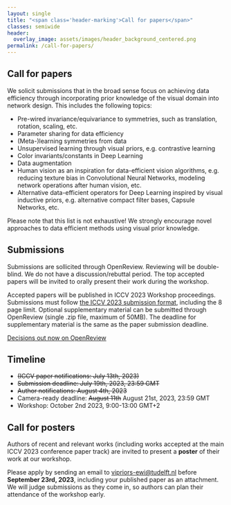 ```yaml
---
layout: single
title: "<span class='header-marking'>Call for papers</span>"
classes: semiwide
header:
  overlay_image: assets/images/header_background_centered.png
permalink: /call-for-papers/
---
```


## Call for papers

We solicit submissions that in the broad sense focus on achieving data efficiency through incorporating prior knowledge of the visual domain into network design. This includes the following topics:

- Pre-wired invariance/equivariance to symmetries, such as translation, rotation, scaling, etc.
- Parameter sharing for data efficiency
- (Meta-)learning symmetries from data
- Unsupervised learning through visual priors, e.g. contrastive learning
- Color invariants/constants in Deep Learning
- Data augmentation
- Human vision as an inspiration for data-efficient vision algorithms, e.g. reducing texture bias in Convolutional Neural Networks, modeling network operations after human vision, etc.
- Alternative data-efficient operators for Deep Learning inspired by visual inductive priors, e.g. alternative compact filter bases, Capsule Networks, etc.

Please note that this list is not exhaustive! We strongly encourage novel approaches to data efficient methods using visual prior knowledge.

## Submissions

Submissions are sollicited through OpenReview. Reviewing will be double-blind. We do not have a discussion/rebuttal period. The top accepted papers will be invited to orally present their work during the workshop.

Accepted papers will be published in ICCV 2023 Workshop proceedings. Submissions must follow [the ICCV 2023 submission format](https://iccv2023.thecvf.com/submission.guidelines-361600-2-20-16.php), including the 8 page limit. Optional supplementary material can be submitted through OpenReview (single .zip file, maximum of 50MB). The deadline for supplementary material is the same as the paper submission deadline.

<!-- <a class='btn btn--large btn--disabled' href=''>OpenReview TBA</a> -->

<a class='btn btn--large btn--primary' href='https://openreview.net/group?id=thecvf.com/ICCV/2023/Workshop/VIPriors'>Decisions out now on OpenReview</a>

## Timeline

- ~~(ICCV paper notifications: July 13th, 2023)~~
- ~~Submission deadline: July 19th, 2023, 23:59 GMT~~
- ~~Author notifications: August 4th, 2023~~
- Camera-ready deadline: ~~August 11th~~ August 21st, 2023, 23:59 GMT
- Workshop: October 2nd 2023, 9:00-13:00 GMT+2

## Call for posters

Authors of recent and relevant works (including works accepted at the main ICCV 2023 conference paper track) are invited to present a **poster** of their work at our workshop.

Please apply by sending an email to [vipriors-ewi@tudelft.nl](mailto:vipriors-ewi@tudelft.nl) before **September 23rd, 2023**, including your published paper as an attachment. We will judge submissions as they come in, so authors can plan their attendance of the workshop early.
